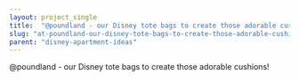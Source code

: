 ```yaml
---
layout: project_single
title:  "@poundland - our Disney tote bags to create those adorable cushions!"
slug: "at-poundland-our-disney-tote-bags-to-create-those-adorable-cushions"
parent: "disney-apartment-ideas"
---
```

@poundland - our Disney tote bags to create those adorable cushions!